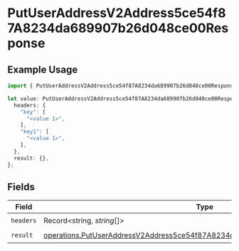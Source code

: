 # PutUserAddressV2Address5ce54f87A8234da689907b26d048ce00Response

## Example Usage

```typescript
import { PutUserAddressV2Address5ce54f87A8234da689907b26d048ce00Response } from "@dhaba/safepay-ts/models/operations";

let value: PutUserAddressV2Address5ce54f87A8234da689907b26d048ce00Response = {
  headers: {
    "key": [
      "<value 1>",
    ],
    "key1": [
      "<value 1>",
    ],
  },
  result: {},
};
```

## Fields

| Field                                                                                                                                                                            | Type                                                                                                                                                                             | Required                                                                                                                                                                         | Description                                                                                                                                                                      |
| -------------------------------------------------------------------------------------------------------------------------------------------------------------------------------- | -------------------------------------------------------------------------------------------------------------------------------------------------------------------------------- | -------------------------------------------------------------------------------------------------------------------------------------------------------------------------------- | -------------------------------------------------------------------------------------------------------------------------------------------------------------------------------- |
| `headers`                                                                                                                                                                        | Record<string, *string*[]>                                                                                                                                                       | :heavy_check_mark:                                                                                                                                                               | N/A                                                                                                                                                                              |
| `result`                                                                                                                                                                         | [operations.PutUserAddressV2Address5ce54f87A8234da689907b26d048ce00ResponseBody](../../models/operations/putuseraddressv2address5ce54f87a8234da689907b26d048ce00responsebody.md) | :heavy_check_mark:                                                                                                                                                               | N/A                                                                                                                                                                              |